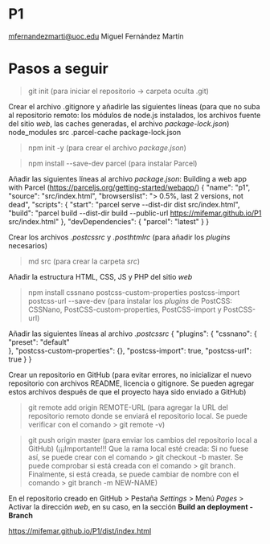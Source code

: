 # P1

mfernandezmarti@uoc.edu
Miguel Fernández Martín

# Pasos a seguir

> git init (para iniciar el repositorio -> carpeta oculta .git)

Crear el archivo .gitignore y añadirle las siguientes líneas (para que no suba al repositorio remoto: los módulos de node.js instalados, los archivos fuente del sitio *web*, las caches generadas, el archivo *package-lock.json*)
    node_modules
    src
    .parcel-cache
    package-lock.json

> npm init -y (para crear el archivo *package.json*)

> npm install --save-dev parcel (para instalar Parcel)

Añadir las siguientes líneas al archivo *package.json*: Building a web app with Parcel (https://parceljs.org/getting-started/webapp/)
    {
        "name": "p1",
        "source": "src/index.html",
        "browserslist": "> 0.5%, last 2 versions, not dead",
        "scripts": {
            "start": "parcel serve --dist-dir dist src/index.html",
            "build": "parcel build --dist-dir build --public-url https://mifemar.github.io/P1 src/index.html"
        },
        "devDependencies": {
            "parcel": "latest"
        }
    }

Crear los archivos *.postcssrc* y *.posthtmlrc* (para añadir los *plugins* necesarios)

> md src (para crear la carpeta *src*)

Añadir la estructura HTML, CSS, JS y PHP del sitio *web*

> npm install cssnano postcss-custom-properties postcss-import postcss-url --save-dev (para instalar los *plugins* de PostCSS: CSSNano, PostCSS-custom-properties, PostCSS-import y PostCSS-url)

Añadir las siguientes líneas al archivo *.postcssrc*
    {
        "plugins": {
            "cssnano": {
                "preset": "default"   
            },
            "postcss-custom-properties": {},
            "postcss-import": true,
            "postcss-url": true
        }
    }

Crear un repositorio en GitHub (para evitar errores, no inicializar el nuevo repositorio con archivos README, licencia o gitignore. Se pueden agregar estos archivos después de que el proyecto haya sido enviado a GitHub)

> git remote add origin REMOTE-URL (para agregar la URL del repositorio remoto donde se enviará el repositorio local. Se puede verificar con el comando > git remote -v)

> git push origin master (para enviar los cambios del repositorio local a GitHub) (¡¡¡Importante!!! Que la rama local esté creada: Si no fuese así, se puede crear con el comando > git checkout -b master. Se puede comprobar si está creada con el comando > git branch. Finalmente, si está creada, se puede cambiar de nombre con el comando > git branch -m NEW-NAME)

En el repositorio creado en GitHub > Pestaña *Settings* > Menú *Pages* > Activar la dirección *web*, en su caso, en la sección **Build an deployment - Branch**

https://mifemar.github.io/P1/dist/index.html
